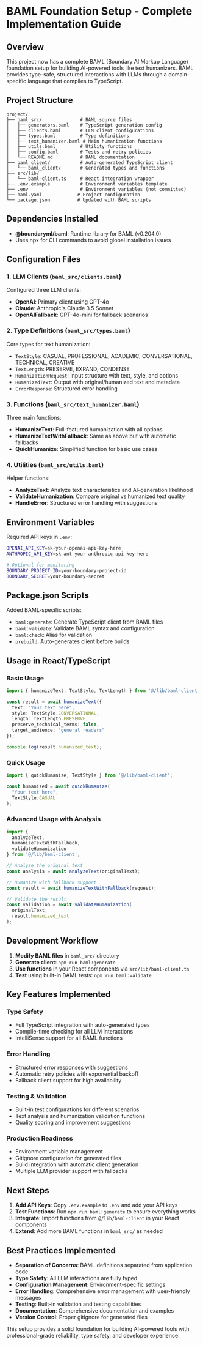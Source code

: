 # BAML Foundation Setup - Complete Implementation Guide

## Overview

This project now has a complete BAML (Boundary AI Markup Language) foundation setup for building AI-powered tools like text humanizers. BAML provides type-safe, structured interactions with LLMs through a domain-specific language that compiles to TypeScript.

## Project Structure

```
project/
├── baml_src/              # BAML source files
│   ├── generators.baml    # TypeScript generation config
│   ├── clients.baml       # LLM client configurations
│   ├── types.baml         # Type definitions
│   ├── text_humanizer.baml # Main humanization functions
│   ├── utils.baml         # Utility functions
│   ├── config.baml        # Tests and retry policies
│   └── README.md          # BAML documentation
├── baml_client/           # Auto-generated TypeScript client
│   └── baml_client/       # Generated types and functions
├── src/lib/
│   └── baml-client.ts     # React integration wrapper
├── .env.example           # Environment variables template
├── .env                   # Environment variables (not committed)
├── baml.yaml             # Project configuration
└── package.json          # Updated with BAML scripts
```

## Dependencies Installed

- **@boundaryml/baml**: Runtime library for BAML (v0.204.0)
- Uses npx for CLI commands to avoid global installation issues

## Configuration Files

### 1. LLM Clients (`baml_src/clients.baml`)

Configured three LLM clients:
- **OpenAI**: Primary client using GPT-4o
- **Claude**: Anthropic's Claude 3.5 Sonnet
- **OpenAIFallback**: GPT-4o-mini for fallback scenarios

### 2. Type Definitions (`baml_src/types.baml`)

Core types for text humanization:
- `TextStyle`: CASUAL, PROFESSIONAL, ACADEMIC, CONVERSATIONAL, TECHNICAL, CREATIVE
- `TextLength`: PRESERVE, EXPAND, CONDENSE  
- `HumanizationRequest`: Input structure with text, style, and options
- `HumanizedText`: Output with original/humanized text and metadata
- `ErrorResponse`: Structured error handling

### 3. Functions (`baml_src/text_humanizer.baml`)

Three main functions:
- **HumanizeText**: Full-featured humanization with all options
- **HumanizeTextWithFallback**: Same as above but with automatic fallbacks
- **QuickHumanize**: Simplified function for basic use cases

### 4. Utilities (`baml_src/utils.baml`)

Helper functions:
- **AnalyzeText**: Analyze text characteristics and AI-generation likelihood
- **ValidateHumanization**: Compare original vs humanized text quality
- **HandleError**: Structured error handling with suggestions

## Environment Variables

Required API keys in `.env`:
```bash
OPENAI_API_KEY=sk-your-openai-api-key-here
ANTHROPIC_API_KEY=sk-ant-your-anthropic-api-key-here

# Optional for monitoring
BOUNDARY_PROJECT_ID=your-boundary-project-id  
BOUNDARY_SECRET=your-boundary-secret
```

## Package.json Scripts

Added BAML-specific scripts:
- `baml:generate`: Generate TypeScript client from BAML files
- `baml:validate`: Validate BAML syntax and configuration
- `baml:check`: Alias for validation
- `prebuild`: Auto-generates client before builds

## Usage in React/TypeScript

### Basic Usage

```typescript
import { humanizeText, TextStyle, TextLength } from '@/lib/baml-client';

const result = await humanizeText({
  text: "Your text here",
  style: TextStyle.CONVERSATIONAL,
  length: TextLength.PRESERVE,
  preserve_technical_terms: false,
  target_audience: "general readers"
});

console.log(result.humanized_text);
```

### Quick Usage

```typescript
import { quickHumanize, TextStyle } from '@/lib/baml-client';

const humanized = await quickHumanize(
  "Your text here", 
  TextStyle.CASUAL
);
```

### Advanced Usage with Analysis

```typescript
import { 
  analyzeText, 
  humanizeTextWithFallback,
  validateHumanization 
} from '@/lib/baml-client';

// Analyze the original text
const analysis = await analyzeText(originalText);

// Humanize with fallback support
const result = await humanizeTextWithFallback(request);

// Validate the result
const validation = await validateHumanization(
  originalText, 
  result.humanized_text
);
```

## Development Workflow

1. **Modify BAML files** in `baml_src/` directory
2. **Generate client**: `npm run baml:generate`
3. **Use functions** in your React components via `src/lib/baml-client.ts`
4. **Test** using built-in BAML tests: `npm run baml:validate`

## Key Features Implemented

### Type Safety
- Full TypeScript integration with auto-generated types
- Compile-time checking for all LLM interactions
- IntelliSense support for all BAML functions

### Error Handling
- Structured error responses with suggestions
- Automatic retry policies with exponential backoff
- Fallback client support for high availability

### Testing & Validation  
- Built-in test configurations for different scenarios
- Text analysis and humanization validation functions
- Quality scoring and improvement suggestions

### Production Readiness
- Environment variable management
- Gitignore configuration for generated files
- Build integration with automatic client generation
- Multiple LLM provider support with fallbacks

## Next Steps

1. **Add API Keys**: Copy `.env.example` to `.env` and add your API keys
2. **Test Functions**: Run `npm run baml:generate` to ensure everything works
3. **Integrate**: Import functions from `@/lib/baml-client` in your React components
4. **Extend**: Add more BAML functions in `baml_src/` as needed

## Best Practices Implemented

- **Separation of Concerns**: BAML definitions separated from application code
- **Type Safety**: All LLM interactions are fully typed
- **Configuration Management**: Environment-specific settings
- **Error Handling**: Comprehensive error management with user-friendly messages
- **Testing**: Built-in validation and testing capabilities
- **Documentation**: Comprehensive documentation and examples
- **Version Control**: Proper gitignore for generated files

This setup provides a solid foundation for building AI-powered tools with professional-grade reliability, type safety, and developer experience.